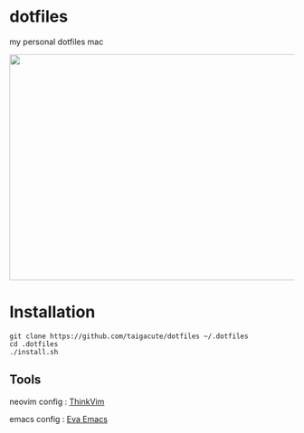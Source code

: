 # dotfiles

my personal dotfiles mac

<div align="center">
<img src="https://raw.githubusercontent.com/taigacute/dotfiles/master/assets/screenshots/mac.png" width="800" height="400">
</div>

# Installation
```
git clone https://github.com/taigacute/dotfiles ~/.dotfiles
cd .dotfiles
./install.sh
```

## Tools

neovim config : [ThinkVim](https://github.com/hardcoreplayers/ThinkVim)

emacs config : [Eva Emacs](https://github.com/hardcoreplayers/eva-emacs)
